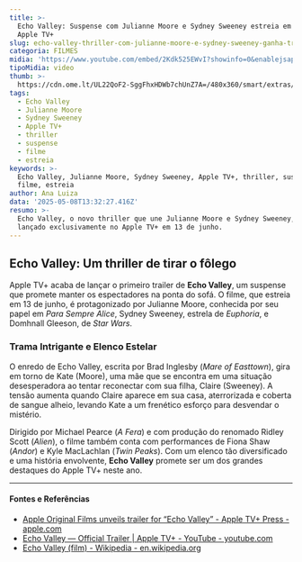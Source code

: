 ```yaml
---
title: >-
  Echo Valley: Suspense com Julianne Moore e Sydney Sweeney estreia em junho no
  Apple TV+
slug: echo-valley-thriller-com-julianne-moore-e-sydney-sweeney-ganha-trailer
categoria: FILMES
midia: 'https://www.youtube.com/embed/2Kdk525EWvI?showinfo=0&enablejsapi=1'
tipoMidia: video
thumb: >-
  https://cdn.ome.lt/UL22QoF2-SggFhxHDWb7chUnZ7A=/480x360/smart/extras/conteudos/Echo_Valley_Photo_0101.jpg
tags:
  - Echo Valley
  - Julianne Moore
  - Sydney Sweeney
  - Apple TV+
  - thriller
  - suspense
  - filme
  - estreia
keywords: >-
  Echo Valley, Julianne Moore, Sydney Sweeney, Apple TV+, thriller, suspense,
  filme, estreia
author: Ana Luiza
data: '2025-05-08T13:32:27.416Z'
resumo: >-
  Echo Valley, o novo thriller que une Julianne Moore e Sydney Sweeney, será
  lançado exclusivamente no Apple TV+ em 13 de junho.
---
```


## Echo Valley: Um thriller de tirar o fôlego

Apple TV+ acaba de lançar o primeiro trailer de **Echo Valley**, um suspense que promete manter os espectadores na ponta do sofá. O filme, que estreia em 13 de junho, é protagonizado por Julianne Moore, conhecida por seu papel em *Para Sempre Alice*, Sydney Sweeney, estrela de *Euphoria*, e Domhnall Gleeson, de *Star Wars*.

### Trama Intrigante e Elenco Estelar

O enredo de Echo Valley, escrita por Brad Inglesby (*Mare of Easttown*), gira em torno de Kate (Moore), uma mãe que se encontra em uma situação desesperadora ao tentar reconectar com sua filha, Claire (Sweeney). A tensão aumenta quando Claire aparece em sua casa, aterrorizada e coberta de sangue alheio, levando Kate a um frenético esforço para desvendar o mistério.

Dirigido por Michael Pearce (*A Fera*) e com produção do renomado Ridley Scott (*Alien*), o filme também conta com performances de Fiona Shaw (*Andor*) e Kyle MacLachlan (*Twin Peaks*). Com um elenco tão diversificado e uma história envolvente, **Echo Valley** promete ser um dos grandes destaques do Apple TV+ neste ano.

---

#### Fontes e Referências

- [Apple Original Films unveils trailer for “Echo Valley” - Apple TV+ Press - apple.com](https://www.apple.com/tv-pr/news/2025/05/apple-original-films-unveils-trailer-for-echo-valley-new-thriller-starring-julianne-moore-sydney-sweeney-and-domhnall-gleeson/)
- [Echo Valley — Official Trailer | Apple TV+ - YouTube - youtube.com](https://www.youtube.com/watch?v=KQiZ5zMhliw)
- [Echo Valley (film) - Wikipedia - en.wikipedia.org](https://en.wikipedia.org/wiki/Echo_Valley_(film))
